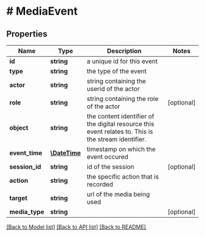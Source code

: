 # # MediaEvent

## Properties

Name | Type | Description | Notes
------------ | ------------- | ------------- | -------------
**id** | **string** | a unique id for this event | 
**type** | **string** | the type of the event | 
**actor** | **string** | string containing the userid of the actor | 
**role** | **string** | string containing the role of the actor | [optional] 
**object** | **string** | the content identifier of the digital resource this event relates to. This is the stream identifier. | 
**event_time** | [**\DateTime**](\DateTime.md) | timestamp on which the event occured | 
**session_id** | **string** | id of the session | [optional] 
**action** | **string** | the specific action that is recorded | 
**target** | **string** | url of the media being used | 
**media_type** | **string** |  | [optional] 

[[Back to Model list]](../../README.md#documentation-for-models) [[Back to API list]](../../README.md#documentation-for-api-endpoints) [[Back to README]](../../README.md)


